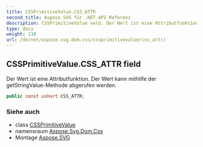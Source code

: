 ```yaml
---
title: CSSPrimitiveValue.CSS_ATTR
second_title: Aspose.SVG für .NET-API-Referenz
description: CSSPrimitiveValue veld. Der Wert ist eine Attributfunktion. Der Wert kann mithilfe der getStringValueMethode abgerufen werden.
type: docs
weight: 110
url: /de/net/aspose.svg.dom.css/cssprimitivevalue/css_attr/
---
```

## CSSPrimitiveValue.CSS_ATTR field

Der Wert ist eine Attributfunktion. Der Wert kann mithilfe der getStringValue-Methode abgerufen werden.

```csharp
public const ushort CSS_ATTR;
```

### Siehe auch

* class [CSSPrimitiveValue](../)
* namensraum [Aspose.Svg.Dom.Css](../../cssprimitivevalue/)
* Montage [Aspose.SVG](../../../)


